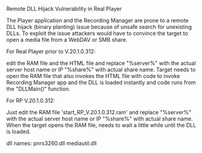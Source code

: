 Remote DLL Hijack Vulnerability in Real Player 

The Player application and the Recording Manager are prone to a remote DLL hijack (binary planting) issue because of unsafe search for unexisting DLLs.
To exploit the issue attackers would have to convince the target to open a media file from a WebDAV or SMB share.

For Real Player prior to V.20.1.0.312:

edit the RAM file and the HTML file and replace "%server%" with the actual server host name or IP
"%share%" with actual share name. Target needs to open the RAM file that also invokes the HTML file with code to invoke Recording Manager app and the DLL is loaded instantly and code runs from the "DLLMain()" function.

For RP V.20.1.0.312:

Just edit the RAM file 'start_RP_V.20.1.0.312.ram' and replace "%server%" with the actual server host name or IP
"%share%" with actual share name. When the target opens the RAM file, needs to wait a little while until the DLL is loaded.


dll names: pnrs3260.dll
	   mediautil.dll





